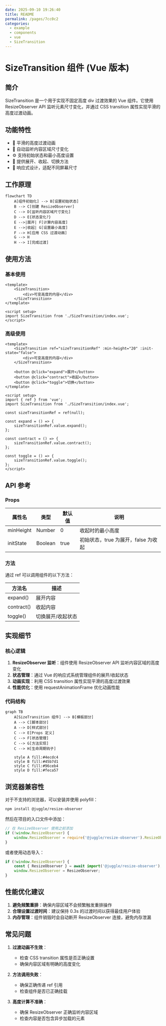 ```yaml
---
date: 2025-09-10 19:26:40
title: README
permalink: /pages/7cc0c2
categories:
  - example
  - components
  - vue
  - SizeTransition
---
```


# SizeTransition 组件 (Vue 版本)

## 简介

SizeTransition 是一个用于实现不固定高度 div 过渡效果的 Vue 组件。它使用 ResizeObserver API 监听元素尺寸变化，并通过 CSS transition 属性实现平滑的高度过渡动画。

## 功能特性

- 🌟 平滑的高度过渡动画
- 📏 自动监听内容区域尺寸变化
- ⚙️ 支持初始状态和最小高度设置
- 🎯 提供展开、收起、切换方法
- 📱 响应式设计，适配不同屏幕尺寸

## 工作原理

```mermaid
flowchart TD
    A[组件初始化] --> B[设置初始状态]
    B --> C[创建 ResizeObserver]
    C --> D[监听内容区域尺寸变化]
    D --> E{状态变化?}
    E -->|展开| F[计算内容高度]
    E -->|收起| G[设置最小高度]
    F --> H[应用 CSS 过渡动画]
    G --> H
    H --> I[完成过渡]
```

## 使用方法

### 基本使用

```vue
<template>
	<SizeTransition>
		<div>可变高度的内容</div>
	</SizeTransition>
</template>

<script setup>
import SizeTransition from './SizeTransition/index.vue';
</script>
```

### 高级使用

```vue
<template>
	<SizeTransition ref="sizeTransitionRef" :min-height="20" :init-state="false">
		<div>可变高度的内容</div>
	</SizeTransition>

	<button @click="expand">展开</button>
	<button @click="contract">收起</button>
	<button @click="toggle">切换</button>
</template>

<script setup>
import { ref } from 'vue';
import SizeTransition from './SizeTransition/index.vue';

const sizeTransitionRef = ref(null);

const expand = () => {
	sizeTransitionRef.value.expand();
};

const contract = () => {
	sizeTransitionRef.value.contract();
};

const toggle = () => {
	sizeTransitionRef.value.toggle();
};
</script>
```

## API 参考

### Props

| 属性名    | 类型    | 默认值 | 说明                                |
| --------- | ------- | ------ | ----------------------------------- |
| minHeight | Number  | 0      | 收起时的最小高度                    |
| initState | Boolean | true   | 初始状态，true 为展开，false 为收起 |

### 方法

通过 ref 可以调用组件的以下方法：

| 方法名     | 描述              |
| ---------- | ----------------- |
| expand()   | 展开内容          |
| contract() | 收起内容          |
| toggle()   | 切换展开/收起状态 |

## 实现细节

### 核心逻辑

1. **ResizeObserver 监听**：组件使用 ResizeObserver API 监听内容区域的高度变化
2. **状态管理**：通过 Vue 的响应式系统管理组件的展开/收起状态
3. **动画实现**：利用 CSS transition 属性实现平滑的高度过渡效果
4. **性能优化**：使用 requestAnimationFrame 优化动画性能

### 代码结构

```mermaid
graph TB
    A[SizeTransition 组件] --> B[模板部分]
    A --> C[脚本部分]
    A --> D[样式部分]
    C --> E[Props 定义]
    C --> F[状态管理]
    C --> G[方法实现]
    C --> H[生命周期钩子]

    style A fill:#4ecdc4
    style B fill:#45b7d1
    style C fill:#96ceb4
    style D fill:#feca57
```

## 浏览器兼容性

对于不支持的浏览器，可以安装并使用 polyfill：

```bash
npm install @juggle/resize-observer
```

然后在项目的入口文件中添加：

```javascript
// 在 ResizeObserver 使用之前添加
if (!window.ResizeObserver) {
	window.ResizeObserver = require('@juggle/resize-observer').ResizeObserver;
}
```

或者使用动态导入：

```javascript
if (!window.ResizeObserver) {
	const { ResizeObserver } = await import('@juggle/resize-observer');
	window.ResizeObserver = ResizeObserver;
}
```

## 性能优化建议

1. **避免频繁重排**：确保内容区域不会频繁触发重排操作
2. **合理设置过渡时间**：建议保持 0.3s 的过渡时间以获得最佳用户体验
3. **内存管理**：组件销毁时会自动断开 ResizeObserver 连接，避免内存泄漏

## 常见问题

1. **过渡动画不生效**：

   - 检查 CSS transition 属性是否正确设置
   - 确保内容区域有明确的高度变化

2. **方法调用失败**：

   - 确保正确传递 ref 引用
   - 检查组件是否已正确挂载

3. **高度计算不准确**：
   - 确保 ResizeObserver 正确监听内容区域
   - 检查内容是否包含异步加载的元素
